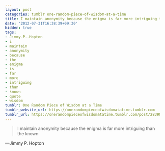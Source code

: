```yaml
---
layout: post
categories: tumblr one-random-piece-of-wisdom-at-a-time
title: I maintain anonymity because the enigma is far more intriguing than the known
date: '2012-07-31T16:38:39+09:30'
hidden: true
tags:
- Jimmy-P.-Hopton
- i
- maintain
- anonymity
- because
- the
- enigma
- is
- far
- more
- intriguing
- than
- known
- quote
- wisdom
tumblr: One Random Piece of Wisdom at a Time
tumblr_website_url: https://onerandompieceofwisdomatatime.tumblr.com
tumblr_url: https://onerandompieceofwisdomatatime.tumblr.com/post/28398071081/i-maintain-anonymity-because-the-enigma-is-far
---
```

> I maintain anonymity because the enigma is far more intriguing than the known

—Jimmy P. Hopton&nbsp;
